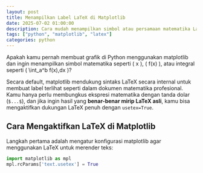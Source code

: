 ```yaml
---
layout: post
title: Menampilkan Label LaTeX di Matplotlib
date: 2025-07-02 01:00:00
description: Cara mudah menampilkan simbol atau persamaan matematika LaTeX pada label plot matplotlib dengan dukungan usetex.
tags: ["python", "matplotlib", "latex"]
categories: python
---
```


Apakah kamu pernah membuat grafik di Python menggunakan matplotlib dan ingin menampilkan simbol matematika seperti \( x \), \( f(x) \), atau integral seperti \( \int_a^b f(x)\,dx \)? 

Secara default, matplotlib mendukung sintaks LaTeX secara internal untuk membuat label terlihat seperti dalam dokumen matematika profesional. Kamu hanya perlu membungkus ekspresi matematika dengan tanda dolar (`$...$`), dan jika ingin hasil yang **benar-benar mirip LaTeX asli**, kamu bisa mengaktifkan dukungan LaTeX penuh dengan `usetex=True`.

## Cara Mengaktifkan LaTeX di Matplotlib

Langkah pertama adalah mengatur konfigurasi matplotlib agar menggunakan LaTeX untuk merender teks:

```python
import matplotlib as mpl
mpl.rcParams['text.usetex'] = True
